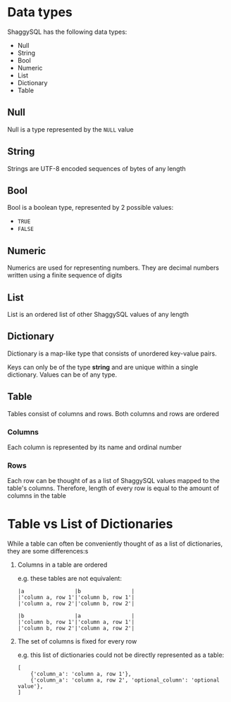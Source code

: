 # Data types

ShaggySQL has the following data types:

- Null
- String
- Bool
- Numeric
- List
- Dictionary
- Table

## Null

Null is a type represented by the `NULL` value

## String

Strings are UTF-8 encoded sequences of bytes of any length

## Bool

Bool is a boolean type, represented by 2 possible values:
- `TRUE`
- `FALSE`

## Numeric

Numerics are used for representing numbers. They are decimal numbers written using a finite sequence of digits

## List

List is an ordered list of other ShaggySQL values of any length

## Dictionary

Dictionary is a map-like type that consists of unordered key-value pairs.

Keys can only be of the type **string** and are unique within a single dictionary. Values can be of any type.

## Table

Tables consist of columns and rows. Both columns and rows are ordered

### Columns

Each column is represented by its name and ordinal number

### Rows

Each row can be thought of as a list of ShaggySQL values mapped to the table's columns. Therefore, length of every row is equal to the amount of columns in the table

# Table vs List of Dictionaries

While a table can often be conveniently thought of as a list of dictionaries, they are some differences:s

1. Columns in a table are ordered

    e.g. these tables are not equivalent:

    ```
    |a                |b                |
    |'column a, row 1'|'column b, row 1'|
    |'column a, row 2'|'column b, row 2'|
    ```
    ```
    |b                |a                |
    |'column b, row 1'|'column a, row 1'|
    |'column b, row 2'|'column a, row 2'|
    ```
2. The set of columns is fixed for every row

    e.g. this list of dictionaries could not be directly represented as a table:
    ```
    [
        {'column_a': 'column a, row 1'},
        {'column_a': 'column a, row 2', 'optional_column': 'optional value'},
    ]
    ```